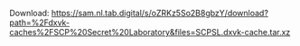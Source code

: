 Download: https://sam.nl.tab.digital/s/oZRKz5So2B8gbzY/download?path=%2Fdxvk-caches%2FSCP%20Secret%20Laboratory&files=SCPSL.dxvk-cache.tar.xz
